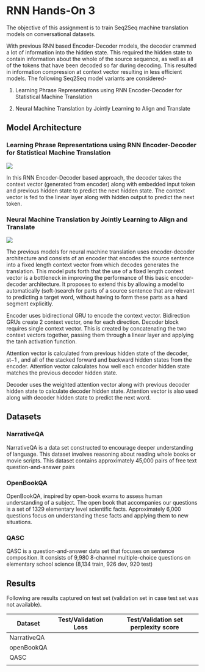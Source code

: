 # RNN Hands-On 3

The objective of this assignment is to train Seq2Seq machine translation models on conversational datasets.

With previous RNN based Encoder-Decoder models, the decoder crammed a lot of information into the hidden state. This required the hidden state to contain information about the whole of the source sequence, as well as all of the tokens that have been decoded so far during decoding. This resulted in information compression at context vector resulting in less efficient models. The following Seq2Seq model variants are considered-

1. Learning Phrase Representations using RNN Encoder-Decoder for Statistical Machine Translation

2. Neural Machine Translation by Jointly Learning to Align and Translate

## Model Architecture

### Learning Phrase Representations using RNN Encoder-Decoder for Statistical Machine Translation

![](images/)

In this RNN Encoder-Decoder based approach, the decoder takes the context vector (generated from encoder) along with embedded input token and previous hidden state to predict the next hidden state. The context vector is fed to the linear layer along with hidden output to predict the next token.


### Neural Machine Translation by Jointly Learning to Align and Translate

![](images/)

The previous models for neural machine translation uses encoder-decoder architecture and consists of an encoder that encodes the source sentence into a fixed length context vector from which decodes generates the translation. This model puts forth that the use of a fixed length context vector is a bottleneck in improving the performance of this basic encoder-decoder architecture. It proposes to extend this by allowing a model to automatically (soft-)search for parts of a source sentence that are relevant to predicting a target word, without having to form these parts as a hard segment explicitly.

Encoder uses bidirectional GRU to encode the context vector. Bidirection GRUs create 2 context vector, one for each direction. Decoder block requires single context vector. This is created by concatenating the two context vectors together, passing them through a linear layer and applying the tanh activation function.

Attention vector is calculated from previous hidden state of the decoder, st−1 , and all of the stacked forward and backward hidden states from the encoder. Attention vector calculates how well each encoder hidden state matches the previous decoder hidden state.

Decoder uses the weighted attention vector along with previous decoder hidden state to calculate decoder hidden state. Attention vector is also used along with decoder hidden state to predict the next word.

## Datasets

### NarrativeQA

NarrativeQA is a data set constructed to encourage deeper understanding of language. This dataset involves reasoning about reading whole books or movie scripts. This dataset contains approximately 45,000 pairs of free text question-and-answer pairs

### OpenBookQA

OpenBookQA, inspired by open-book exams to assess human understanding of a subject. The open book that accompanies our questions is a set of 1329 elementary level scientific facts. Approximately 6,000 questions focus on understanding these facts and applying them to new situations.

### QASC

QASC is a question-and-answer data set that focuses on sentence composition. It consists of 9,980 8-channel multiple-choice questions on elementary school science (8,134 train, 926 dev, 920 test)


## Results

Following are results captured on test set (validation set in case test set was not available). 

| Dataset     | Test/Validation Loss | Test/Validation set perplexity score |
|-------------|----------------------|--------------------------------------|
| NarrativeQA |                      |                                      |
| openBookQA  |                      |                                      |
| QASC        |                      |                                      |
|             |                      |                                      |
